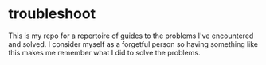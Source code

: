 # troubleshoot
This is my repo for a repertoire of guides to the problems I've encountered and solved. I consider myself as a forgetful person so having something like this makes me remember what I did to solve the problems.
